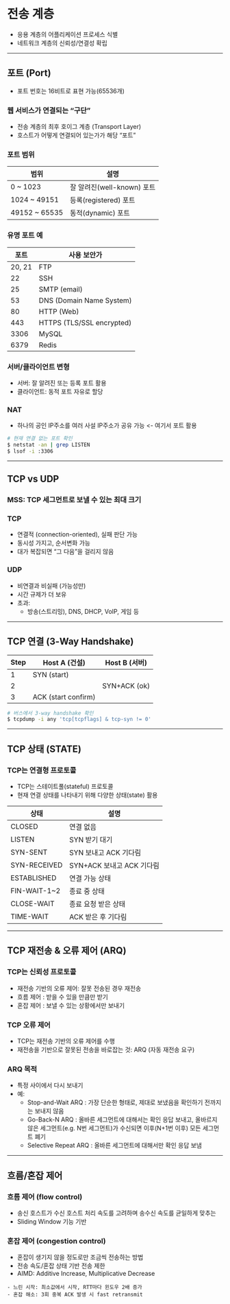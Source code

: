 # 전송 계층
- 응용 계층의 어플리케이션 프로세스 식별
- 네트워크 계층의 신뢰성/연결성 확립

---

## 포트 (Port)
- 포트 번호는 16비트로 표현 가능(65536개)

### 웹 서비스가 연결되는 “구단”
- 전송 계층의 최후 호이그 계층 (Transport Layer)
- 호스트가 어떻게 연결되어 있는가가 해당 “포트”

### 포트 범위
| 범위       | 설명                 |
|--------------|--------------------------|
| 0 ~ 1023     | 잘 알려진(well-known) 포트 |
| 1024 ~ 49151 | 등록(registered) 포트   |
| 49152 ~ 65535| 동적(dynamic) 포트    |

### 유명 포트 예
| 포트 | 사용 보안가                     |
|--------|-----------------------------|
| 20, 21 | FTP                          |
| 22     | SSH                          |
| 25     | SMTP (email)                |
| 53     | DNS (Domain Name System)    |
| 80     | HTTP (Web)                  |
| 443    | HTTPS (TLS/SSL encrypted)   |
| 3306   | MySQL                        |
| 6379   | Redis                        |

### 서버/클라이언트 변형
- 서버: 잘 알려진 또는 등록 포트 활용
- 클라이언트: 동적 포트 자유로 할당

### NAT
- 하나의 공인 IP주소를 여러 사설 IP주소가 공유 가능 <- 여기서 포트 활용

```bash
# 현재 연결 없는 포트 확인
$ netstat -an | grep LISTEN
$ lsof -i :3306
```

---

## TCP vs UDP

### MSS: TCP 세그먼트로 보낼 수 있는 최대 크기

### TCP
- 연결적 (connection-oriented), 실패 판단 가능
- 동시성 가지고, 순서변화 가능
- 대가 복잡되면 “그 다음”을 걸리지 않음

### UDP
- 비연결과 비실패 (가능성만)
- 시간 규제가 더 보유
- 초과:
    - 방송(스트리밍), DNS, DHCP, VoIP, 게임 등

---

## TCP 연결 (3-Way Handshake)

| Step | Host A (건설)       | Host B (서버)         |
|------|--------------------|--------------------|
| 1    | SYN (start)        |                    |
| 2    |                    | SYN+ACK (ok)       |
| 3    | ACK (start confirm)|                    |

```bash
# 버스에서 3-way handshake 확인
$ tcpdump -i any 'tcp[tcpflags] & tcp-syn != 0'
```

---

## TCP 상태 (STATE)

### TCP는 연결형 프로토콜
- TCP는 스테이트풀(stateful) 프로토콜
- 현재 연결 상태를 나타내기 위해 다양한 상태(state) 활용

| 상태         | 설명                      |
|------------------|-----------------------------|
| CLOSED           | 연결 없음               |
| LISTEN           | SYN 받기 대기           |
| SYN-SENT         | SYN 보내고 ACK 기다림   |
| SYN-RECEIVED     | SYN+ACK 보내고 ACK 기다림|
| ESTABLISHED      | 연결 가능 상태         |
| FIN-WAIT-1~2     | 종료 중 상태           |
| CLOSE-WAIT       | 종료 요청 받은 상태 |
| TIME-WAIT        | ACK 받은 후 기다림     |

---

## TCP 재전송 & 오류 제어 (ARQ)

### TCP는 신뢰성 프로토콜
- 재전송 기반의 오류 제어: 잘못 전송된 경우 재전송
- 흐름 제어 : 받을 수 있을 만큼만 받기
- 혼잡 제어 : 보낼 수 있는 상황에서만 보내기

### TCP 오류 제어
- TCP는 재전송 기반의 오류 제어를 수행
- 재전송을 기반으로 잘못된 전송을 바로잡는 것: ARQ (자동 재전송 요구)

### ARQ 목적
- 특정 사이에서 다시 보내기
- 예:
    - Stop-and-Wait ARQ : 가장 단순한 형태로, 제대로 보냈음을 확인하기 전까지는 보내지 않음
    - Go-Back-N ARQ : 올바른 세그먼트에 대해서는 확인 응답 보내고, 올바르지 않은 세그먼트(e.g. N번 세그먼트)가 수신되면 이후(N+1번 이후) 모든 세그먼트 폐기
    - Selective Repeat ARQ : 올바른 세그먼트에 대해서만 확인 응답 보냄

---

## 흐름/혼잡 제어

### 흐름 제어 (flow control)
- 송신 호스트가 수신 호스트 처리 속도를 고려하며 송수신 속도를 균일하게 맞추는
- Sliding Window 기능 기반

### 혼잡 제어 (congestion control)
- 혼잡이 생기지 않을 정도로만 조금씩 전송하는 방법
- 전송 속도/혼잡 상태 기반 전송 제한
- AIMD: Additive Increase, Multiplicative Decrease

```text
- 느린 시작: 최소값에서 시작, RTT마다 윈도우 2배 증가
- 혼잡 해소: 3회 중복 ACK 발생 시 fast retransmit
```